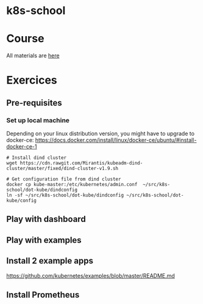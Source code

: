 # k8s-school

# Course

All materials are [here](https://drive.google.com/open?id=0B-VJpOQeezDjZktuTnlEMEpGMUU)

# Exercices

## Pre-requisites

### Set up local machine

Depending on your linux distribution version, you might have to upgrade to docker-ce:
https://docs.docker.com/install/linux/docker-ce/ubuntu/#install-docker-ce-1

```shell
# Install dind cluster
wget https://cdn.rawgit.com/Mirantis/kubeadm-dind-cluster/master/fixed/dind-cluster-v1.9.sh

# Get configuration file from dind cluster
docker cp kube-master:/etc/kubernetes/admin.conf  ~/src/k8s-school/dot-kube/dindconfig
ln -sf ~/src/k8s-school/dot-kube/dindconfig ~/src/k8s-school/dot-kube/config
```

## Play with dashboard

## Play with examples

## Install 2 example apps
https://github.com/kubernetes/examples/blob/master/README.md

## Install Prometheus

